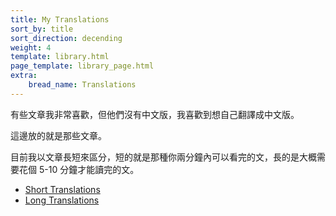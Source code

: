 ```yaml
---
title: My Translations
sort_by: title
sort_direction: decending
weight: 4
template: library.html
page_template: library_page.html
extra: 
    bread_name: Translations
---
```


有些文章我非常喜歡，但他們沒有中文版，我喜歡到想自己翻譯成中文版。

這邊放的就是那些文章。

目前我以文章長短來區分，短的就是那種你兩分鐘內可以看完的文，長的是大概需要花個 5-10 分鐘才能讀完的文。

- [Short Translations](/library/translations/short)
- [Long Translations](/library/translations/long)
